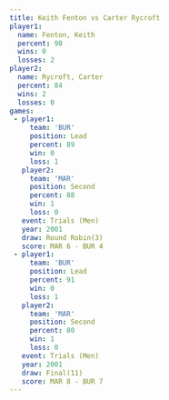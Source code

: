 ```yaml
---
title: Keith Fenton vs Carter Rycroft
player1:               
  name: Fenton, Keith  
  percent: 90          
  wins: 0              
  losses: 2            
player2:               
  name: Rycroft, Carter
  percent: 84          
  wins: 2              
  losses: 0            
games:
 - player1:        
     team: 'BUR'   
     position: Lead
     percent: 89   
     win: 0        
     loss: 1       
   player2:          
     team: 'MAR'     
     position: Second
     percent: 88     
     win: 1          
     loss: 0         
   event: Trials (Men) 
   year: 2001          
   draw: Round Robin(3)
   score: MAR 6 - BUR 4
 - player1:        
     team: 'BUR'   
     position: Lead
     percent: 91   
     win: 0        
     loss: 1       
   player2:          
     team: 'MAR'     
     position: Second
     percent: 80     
     win: 1          
     loss: 0         
   event: Trials (Men) 
   year: 2001          
   draw: Final(11)     
   score: MAR 8 - BUR 7
---
```

